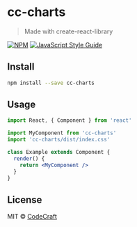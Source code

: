 # cc-charts

> Made with create-react-library

[![NPM](https://img.shields.io/npm/v/cc-charts.svg)](https://www.npmjs.com/package/cc-charts) [![JavaScript Style Guide](https://img.shields.io/badge/code_style-standard-brightgreen.svg)](https://standardjs.com)

## Install

```bash
npm install --save cc-charts
```

## Usage

```jsx
import React, { Component } from 'react'

import MyComponent from 'cc-charts'
import 'cc-charts/dist/index.css'

class Example extends Component {
  render() {
    return <MyComponent />
  }
}
```

## License

MIT © [CodeCraft](https://github.com/CodeCraft)
